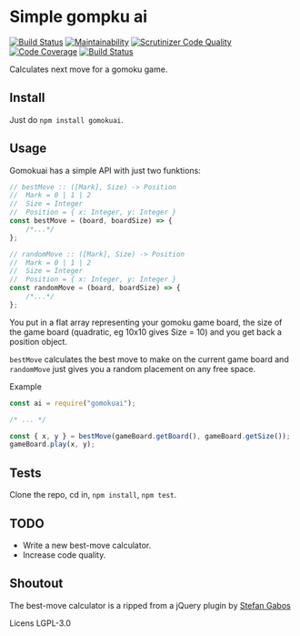 # Simple gompku ai

[![Build Status](https://travis-ci.org/litemerafrukt/gomokuai.svg?branch=master)](https://travis-ci.org/litemerafrukt/gomokuai)
[![Maintainability](https://api.codeclimate.com/v1/badges/88a10f1a90b0434aa338/maintainability)](https://codeclimate.com/github/litemerafrukt/gomokuai/maintainability)
[![Scrutinizer Code Quality](https://scrutinizer-ci.com/g/litemerafrukt/gomokuai/badges/quality-score.png?b=master)](https://scrutinizer-ci.com/g/litemerafrukt/gomokuai/?branch=master)
[![Code Coverage](https://scrutinizer-ci.com/g/litemerafrukt/gomokuai/badges/coverage.png?b=master)](https://scrutinizer-ci.com/g/litemerafrukt/gomokuai/?branch=master)
[![Build Status](https://scrutinizer-ci.com/g/litemerafrukt/gomokuai/badges/build.png?b=master)](https://scrutinizer-ci.com/g/litemerafrukt/gomokuai/build-status/master)

Calculates next move for a gomoku game.

## Install

Just do `npm install gomokuai`.

## Usage

Gomokuai has a simple API with just two funktions:

```javascript
// bestMove :: ([Mark], Size) -> Position
//  Mark = 0 | 1 | 2
//  Size = Integer
//  Position = { x: Integer, y: Integer }
const bestMove = (board, boardSize) => {
    /*...*/
};

// randomMove :: ([Mark], Size) -> Position
//  Mark = 0 | 1 | 2
//  Size = Integer
//  Position = { x: Integer, y: Integer }
const randomMove = (board, boardSize) => {
    /*...*/
};
```

You put in a flat array representing your gomoku game board, the size of the game board (quadratic, eg 10x10 gives Size = 10) and you get back a position object.

`bestMove` calculates the best move to make on the current game board and `randomMove` just gives you a random placement on any free space.

Example

```javascript
const ai = require("gomokuai");

/* ... */

const { x, y } = bestMove(gameBoard.getBoard(), gameBoard.getSize());
gameBoard.play(x, y);
```

## Tests

Clone the repo, cd in, `npm install`, `npm test`.

## TODO

* Write a new best-move calculator.
* Increase code quality.

## Shoutout

The best-move calculator is a ripped from a jQuery plugin by [Stefan Gabos](https://github.com/stefangabos)

Licens LGPL-3.0
